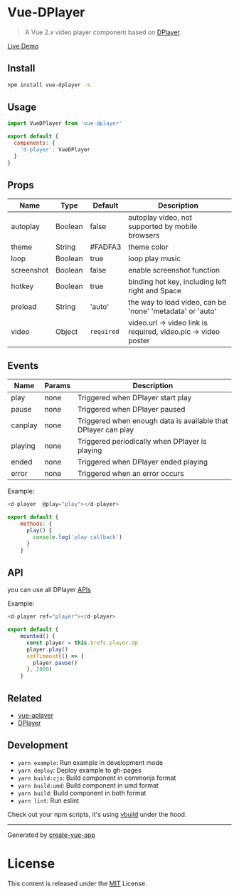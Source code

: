 # Vue-DPlayer

> A Vue 2.x video player component based on [DPlayer](https://github.com/DIYgod/DPlayer).

[Live Demo](https://sinchang.github.io/vue-dplayer/)

## Install

```bash
npm install vue-dplayer -S
```

## Usage

```js
import VueDPlayer from 'vue-dplayer'

export default {
  components: {
    'd-player': VueDPlayer
  }
}
```
## Props

| Name | Type | Default | Description |
| ---- | ---- | ------- | ----------- |
| autoplay | Boolean | false | autoplay video, not supported by mobile browsers |
| theme | String | #FADFA3 | theme color |
| loop | Boolean | true | loop play music |
| screenshot | Boolean | false | enable screenshot function |
| hotkey | Boolean | true | binding hot key, including left right and Space |
| preload | String | 'auto' | the way to load video, can be 'none' 'metadata' or 'auto' |
| video| Object | `required` | video.url -> video link is required, video.pic -> video poster |

## Events

| Name | Params | Description |
| ---- | ------ | ----------- |
| play | none | Triggered when DPlayer start play |
| pause | none | Triggered when DPlayer paused |
| canplay | none | Triggered when enough data is available that DPlayer can play |
| playing | none | Triggered periodically when DPlayer is playing |
| ended | none | Triggered when DPlayer ended playing |
| error | none | Triggered when an error occurs |

Example:

```js
<d-player  @play="play"></d-player>

export default {
    methods: {
      play() {
        console.log('play callback')
      }
    }
```

## API

you can use all DPlayer [APIs](http://dplayer.js.org/docs/#/?id=api)

Example:

```js
<d-player ref="player"></d-player>

export default {
    mounted() {
      const player = this.$refs.player.dp
      player.play()
      setTimeout(() => {
        player.pause()
      }, 2000)
    }
```
## Related

- [vue-aplayer](https://github.com/SevenOutman/vue-aplayer)
- [DPlayer](https://github.com/DIYgod/DPlayer)

## Development

- `yarn example`: Run example in development mode
- `yarn deploy`: Deploy example to gh-pages
- `yarn build:cjs`: Build component in commonjs format
- `yarn build:umd`: Build component in umd format
- `yarn build`: Build component in both format
- `yarn lint`: Run eslint

Check out your npm scripts, it's using [vbuild](https://github.com/egoist/vbuild) under the hood.

---

Generated by [create-vue-app](https://github.com/egoist/create-vue-app)

# License

This content is released under the [MIT](http://opensource.org/licenses/MIT) License.
